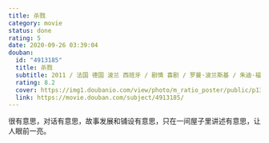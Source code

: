 ```yaml
---
title: 杀戮
category: movie
status: done
rating: 5
date: 2020-09-26 03:39:04
douban:
  id: "4913185"
  title: 杀戮
  subtitle: 2011 / 法国 德国 波兰 西班牙 / 剧情 喜剧 / 罗曼·波兰斯基 / 朱迪·福斯特 凯特·温丝莱特
  rating: 8.2
  cover: https://img1.doubanio.com/view/photo/m_ratio_poster/public/p1305342680.jpg
  link: https://movie.douban.com/subject/4913185/
---
```


很有意思，对话有意思，故事发展和铺设有意思，只在一间屋子里讲述有意思，让人眼前一亮。